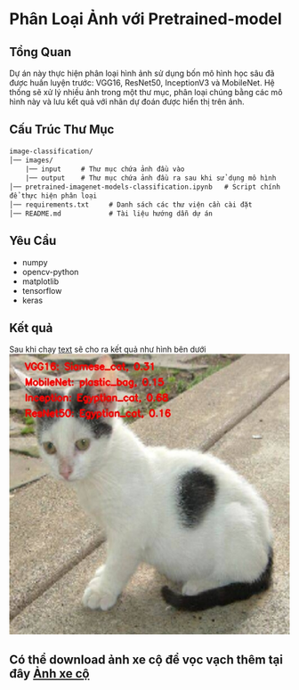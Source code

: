 # Phân Loại Ảnh với Pretrained-model

## Tổng Quan

Dự án này thực hiện phân loại hình ảnh sử dụng bốn mô hình học sâu đã được huấn luyện trước: VGG16, ResNet50, InceptionV3 và MobileNet. Hệ thống sẽ xử lý nhiều ảnh trong một thư mục, phân loại chúng bằng các mô hình này và lưu kết quả với nhãn dự đoán được hiển thị trên ảnh.

## Cấu Trúc Thư Mục
```
image-classification/
│── images/     
    |── input     # Thư mục chứa ảnh đầu vào
    |── output    # Thư mục chứa ảnh đầu ra sau khi sử dụng mô hình
│── pretrained-imagenet-models-classification.ipynb   # Script chính để thực hiện phân loại
│── requirements.txt     # Danh sách các thư viện cần cài đặt
│── README.md            # Tài liệu hướng dẫn dự án
```

## Yêu Cầu
+ numpy
+ opencv-python
+ matplotlib
+ tensorflow
+ keras

## Kết quả
Sau khi chạy [text](pretrained-imagenet-models-classification.ipynb) sẽ cho ra kết quả như hình bên dưới
![alt text](images/output/cat_output.jpg)



## Có thể download ảnh xe cộ để vọc vạch thêm tại đây [Ảnh xe cộ](https://drive.google.com/drive/folders/1UOYgv7DiSg8prCg4h5d5XeNsbyTJANwg?usp=sharing)